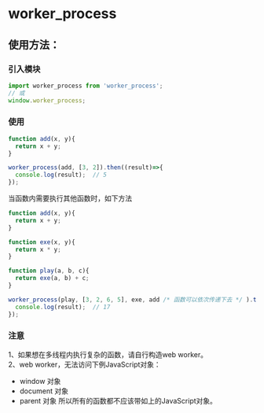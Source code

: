 # worker_process

## 使用方法：

### 引入模块
```javascript
import worker_process from 'worker_process';
// 或
window.worker_process;
```

### 使用
```javascript
function add(x, y){
  return x + y;
}

worker_process(add, [3, 2]).then((result)=>{
  console.log(result);  // 5
});
```

当函数内需要执行其他函数时，如下方法
```javascript
function add(x, y){
  return x + y;
}

function exe(x, y){
  return x * y;
}

function play(a, b, c){
  return exe(a, b) + c;
}

worker_process(play, [3, 2, 6, 5], exe, add /* 函数可以依次传递下去 */ ).then((result)=>{
  console.log(result);  // 17
});
```

### 注意
1、如果想在多线程内执行复杂的函数，请自行构造web worker。   
2、web worker，无法访问下例JavaScript对象：
* window 对象
* document 对象
* parent 对象
所以所有的函数都不应该带如上的JavaScript对象。